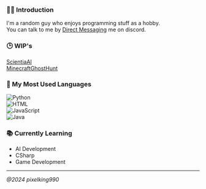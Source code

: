 ### 🐱‍💻 Introduction
<div align="left">
I'm a random guy who enjoys programming stuff as a hobby. <br>
You can talk to me by <a href="https://discord.com/users/1049142390901973032">Direct Messaging</a> me on discord.<br>
</div>

### 🕒 WIP's
[ScientiaAI](https://github.com/OusiderAI/ScientiaAI)<br>
[MinecraftGhostHunt](https://github.com/pixelking990/MinecraftGhostHunt)<br>

### 💎 My Most Used Languages
![Python](https://img.shields.io/badge/python-3670A0?style=for-the-badge&logo=python&logoColor=ffdd54)<br>
![HTML](https://ziadoua.github.io/m3-Markdown-Badges/badges/HTML/html2.svg)<br>
![JavaScript](https://shields.io/badge/JavaScript-F7DF1E?logo=JavaScript&logoColor=000&style=flat-square)<br>
![Java](https://img.shields.io/badge/Java-ED8B00?style=for-the-badge&logo=openjdk&logoColor=white)<br>

### 📚 Currently Learning
- AI Development<br>
- CSharp<br>
- Game Development<br>
----------
_@2024 pixelking990_ 


